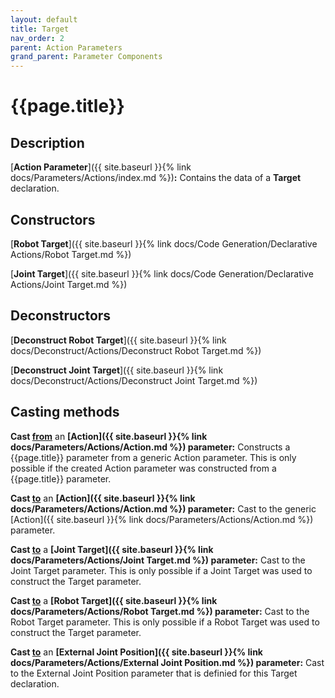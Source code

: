 ```yaml
---
layout: default
title: Target
nav_order: 2
parent: Action Parameters
grand_parent: Parameter Components
---
```


# **{{page.title}}**

## **Description**

[**Action Parameter**]({{ site.baseurl }}{% link docs/Parameters/Actions/index.md %})**:** 
Contains the data of a **Target** declaration. 

## **Constructors**

[**Robot Target**]({{ site.baseurl }}{% link docs/Code Generation/Declarative Actions/Robot Target.md %})

[**Joint Target**]({{ site.baseurl }}{% link docs/Code Generation/Declarative Actions/Joint Target.md %})

## **Deconstructors**

[**Deconstruct Robot Target**]({{ site.baseurl }}{% link docs/Deconstruct/Actions/Deconstruct Robot Target.md %})

[**Deconstruct Joint Target**]({{ site.baseurl }}{% link docs/Deconstruct/Actions/Deconstruct Joint Target.md %})

## **Casting methods**

**Cast <u>from</u>** an **[Action]({{ site.baseurl }}{% link docs/Parameters/Actions/Action.md %}) parameter:** Constructs a {{page.title}} parameter from a generic Action parameter. This is only possible if the created Action parameter was constructed from a {{page.title}} parameter.

**Cast <u>to</u>** an **[Action]({{ site.baseurl }}{% link docs/Parameters/Actions/Action.md %}) parameter:** Cast to the generic [Action]({{ site.baseurl }}{% link docs/Parameters/Actions/Action.md %}) parameter. 

**Cast <u>to</u>** a **[Joint Target]({{ site.baseurl }}{% link docs/Parameters/Actions/Joint Target.md %}) parameter:** Cast to the Joint Target parameter. This is only possible if a Joint Target was used to construct the Target parameter.

**Cast <u>to</u>** a **[Robot Target]({{ site.baseurl }}{% link docs/Parameters/Actions/Robot Target.md %}) parameter:** Cast to the Robot Target parameter. This is only possible if a Robot Target was used to construct the Target parameter.

**Cast <u>to</u>** an **[External Joint Position]({{ site.baseurl }}{% link docs/Parameters/Actions/External Joint Position.md %}) parameter:** Cast to the External Joint Position parameter that is definied for this Target declaration.
